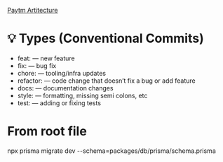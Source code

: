 [Paytm Artitecture](https://projects.100xdevs.com/tracks/Paytm/paytm17-1)

# 💡 Types (Conventional Commits)

- feat: — new feature
- fix: — bug fix
- chore: — tooling/infra updates
- refactor: — code change that doesn’t fix a bug or add feature
- docs: — documentation changes
- style: — formatting, missing semi colons, etc
- test: — adding or fixing tests

# From root file 
npx prisma migrate dev --schema=packages/db/prisma/schema.prisma